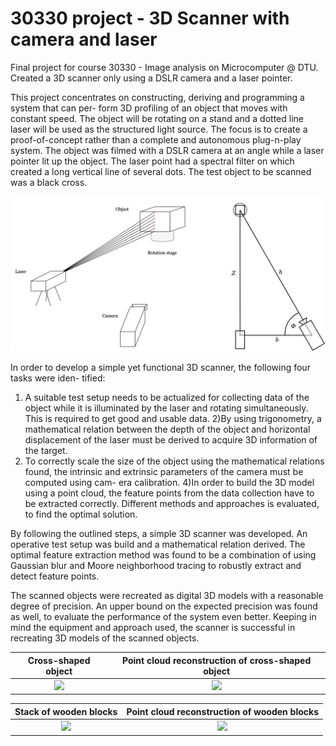 # 30330 project - 3D Scanner with camera and laser
Final project for course 30330 - Image analysis on Microcomputer @ DTU. Created a 3D scanner only using a DSLR camera and a laser pointer. 


This project concentrates on constructing, deriving and programming a system that can per- form 3D profiling of an object that moves with constant speed. The object will be rotating on a stand and a dotted line laser will be used as the structured light source. The focus is to create a proof-of-concept rather than a complete and autonomous plug-n-play system. The object was filmed with a DSLR camera at an angle while a laser pointer lit up the object. The laser point had a spectral filter on which created a long vertical line of several dots. The test object to be scanned was a black cross. 

![Scanning setup](https://github.com/andreasgpetersen/30330-project---3D-Scanner-with-camera-and-laser/blob/main/report/figures/reconstruction/setup_2.png)


In order to develop a simple yet functional 3D scanner, the following four tasks were iden- tified: 
1) A suitable test setup needs to be actualized for collecting data of the object while it is illuminated by the laser and rotating simultaneously. This is required to get good and usable data. 
2)By using trigonometry, a mathematical relation between the depth of the object and horizontal displacement of the laser must be derived to acquire 3D information of the target. 
3) To correctly scale the size of the object using the mathematical relations found, the intrinsic and extrinsic parameters of the camera must be computed using cam- era calibration. 
4)In order to build the 3D model using a point cloud, the feature points from the data collection have to be extracted correctly. Different methods and approaches is evaluated, to find the optimal solution.


By following the outlined steps, a simple 3D scanner was developed. An operative test setup was build and a mathematical relation derived. The optimal feature extraction method was found to be a combination of using Gaussian blur and Moore neighborhood tracing to robustly extract and detect feature points. 

The scanned objects were recreated as digital 3D models with a reasonable degree of precision. An upper bound on the expected precision was found as well, to evaluate the performance of the system even better. Keeping in mind the equipment and approach used, the scanner is successful in recreating 3D models of the scanned objects.

Cross-shaped object          |  Point cloud reconstruction of cross-shaped object
:-------------------------:|:-------------------------:
![](https://...Dark.png)  |  ![](https://...Ocean.png)


Stack of wooden blocks         |  Point cloud reconstruction of wooden blocks
:-------------------------:|:-------------------------:
![](https://...Dark.png)  |  ![](https://...Ocean.png)
